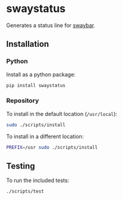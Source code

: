 # swaystatus

Generates a status line for [swaybar][swaybar-protocol].

## Installation

### Python

Install as a python package:

```sh
pip install swaystatus
```

### Repository

To install in the default location (`/usr/local`):

```sh
sudo ./scripts/install
```

To install in a different location:

```sh
PREFIX=/usr sudo ./scripts/install
```

## Testing

To run the included tests:

```sh
./scripts/test
```

[swaybar-protocol]: https://man.archlinux.org/man/swaybar-protocol.7
